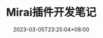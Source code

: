 ---
title: Mirai插件开发笔记
description:
toc: true
authors: []
tags: []
categories: []
series: []
date: 2023-03-05T23:25:04+08:00
lastmod: 2023-03-05T23:25:04+08:00
featuredVideo:
featuredImage:
draft: true
---